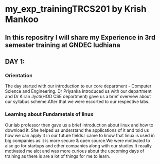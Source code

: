 # my_exp_trainingTRCS201 by Krish Mankoo
## In this repositry I will share my Experience in 3rd semester training at GNDEC ludhiana
## DAY 1:
### Orientation
The day started with our introduction to our core department - Computer Science and Engineering. Dr Priyanka introduced us with our department and Dr Kiran Jyoti(HOD CSE department) gave us a brief overview about our syllabus scheme.After that we were escorted to our respective labs.
### Learning about Fundametals of linux
Our lab professor then gave us a brief introduction about linux and how to download it. She helped us understand the applications of it and told us how we can apply it in our future fields.I came to know that linux is used in big companies as it is more secure & open source.We were motivated to also go for startups and other companies along with our studies.It reaally motivated me alot and was more curious about the upcoming days of training as there is are a lot of things for me to learn.
